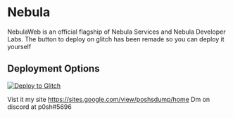 # Nebula

NebulaWeb is an official flagship of Nebula Services and Nebula Developer Labs. The button to deploy on glitch has been remade so you can deploy it yourself

## Deployment Options

</a>[![Deploy to Glitch](https://binbashbanana.github.io/deploy-buttons/buttons/remade/glitch.svg)](https://glitch.com/edit/#!/puffy-assorted-truffle)

Vist it my site <a>https://sites.google.com/view/poshsdump/home</a>
Dm on discord at p0sh#5696
